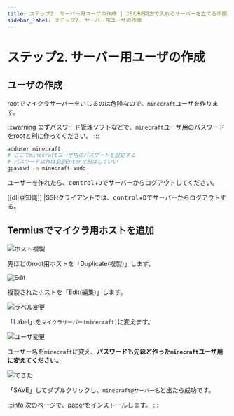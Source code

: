```yaml
---
title: ステップ2. サーバー用ユーザの作成 | JEとBE両方で入れるサーバーを立てる手順
sidebar_label: ステップ2. サーバー用ユーザの作成
---
```


# ステップ2. サーバー用ユーザの作成
## ユーザの作成

rootでマイクラサーバーをいじるのは危険なので、`minecraft`ユーザを作ります。

:::warning
まずパスワード管理ソフトなどで、`minecraft`ユーザ用のパスワードをrootと別に作ってください。
:::

```bash
adduser minecraft
# ここでminecraftユーザ用のパスワードを設定する
# パスワード以外は全部Enterで飛ばしていい
gpasswd -a minecraft sudo
```

ユーザーを作れたら、<kbd>control</kbd>+<kbd>D</kbd>でサーバーからログアウトしてください。

[[dl|豆知識]]
|SSHクライアントでは、<kbd>control</kbd>+<kbd>D</kbd>でサーバーからログアウトする。

## Termiusでマイクラ用ホストを追加

![ホスト複製](https://bn02pap001files.storage.live.com/y4mqwiKvPoH5q4kvf9NmB53oXuPpUa9XYw5_O7ooAJmId--ZUgwxlgqcm4XKj075jsZHZWWpYcnoEBZcfi9InjLfi1x-SXr_His47QSPdr2SdHdDNiA3jgwp-l-6rd4KheXSA6rX8qz-XUx77Fq-Fsca6wPbsiJwn3AV41y4bEPqG2o4NzUsSATgek-iIy9PX0N?width=256&height=188&cropmode=none)

先ほどのroot用ホストを「Duplicate(複製)」します。

![Edit](https://bn02pap001files.storage.live.com/y4msjaYiL9NzoOE6XHppxRNV0IukD-Sw54qojh33Te9u4E-v5U0OAy5Ei1cvx6R71wSKGJHiZ5slHLTY4O0S3ooLOTdFDG0rWOVOjeOIjHyUw4q8pNzvONMQC40BaUDfJ2_erjj6NUNHSNnFB_jMKIHOc5rR3u8h4sOsUxswhaot0bnJxyLiKEfsWpExCYko_Hk?width=256&height=168&cropmode=none)

複製されたホストを「Edit(編集)」します。

![ラベル変更](https://bn02pap001files.storage.live.com/y4mP1Zy5znrcx98vRHOkHjMtRYL3NMp8As5ylIMppveIWdUa08o6ghe5c3Az1ShT5h1lfwS5NtbrD7vjFpMe950IxY1fGH1uaL8UUHWgvOvATrzeoW-0512LLra0L3oWOfzsLRRxB8kUAz2D96zZKaFEjjSdvnInHWNPeRasGdDaodBLIS9JKWkGhx5vju8MaiM?width=256&height=96&cropmode=none)

「Label」を`マイクラサーバー(minecraft)`に変えます。

![ユーザ変更](https://bn02pap001files.storage.live.com/y4m7vRaCih75d9fZw-0bK1ILalPVfqQzkd-v75a0bxWgJDYn6jxLbrYx7IIwtsW7PZTGJ_OlIT0r3u9h4eGY-BXruIRmF20wQGgLeKq1XFGUlxn0HVKV0VYZ3z63P1ABMZMwArviazViOoDH_EjIVP6C2QjMSVFNa63aVCPruqPaEyrXBaXdQoLRuXGhjsFl6eD?width=256&height=126&cropmode=none)

ユーザー名を`minecraft`に変え、**パスワードも先ほど作った`minecraft`ユーザ用に変えてください。**

![できた](https://bn02pap001files.storage.live.com/y4mAs0FhT2rGZOw_KC6OKy_h8eICFfdcNZ6WC9cRmiu552yjdO1ob6vxEdAH0bYiyzR8hjcNVKQj2JG9j-kGSRUKuiy0MqFvrBBGiq0gckKIg58BYZ-fp5y7Mc1Ckl6lvHR2wt8K_nmSyD9jpIbFRFre48oe5t5sxae0mLOcyk3xxYKqPbmIo9AExXN6nKwbow6?width=256&height=84&cropmode=none)

「SAVE」してダブルクリックし、`minecraft@サーバー名`と出たら成功です。

:::info
次のページで、paperをインストールします。
:::
